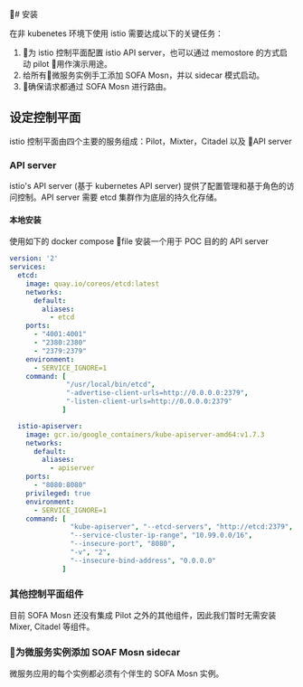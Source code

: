 # 安装

在非 kubenetes 环境下使用 istio 需要达成以下的关键任务：

1. 为 istio 控制平面配置 istio API server，也可以通过 memostore 的方式启动 pilot 用作演示用途。
2. 给所有微服务实例手工添加 SOFA Mosn，并以 sidecar 模式启动。
3. 确保请求都通过 SOFA Mosn 进行路由。

## 设定控制平面

istio 控制平面由四个主要的服务组成：Pilot，Mixter，Citadel 以及 API server

### API server

istio's API server (基于 kubernetes API server) 提供了配置管理和基于角色的访问控制。API server 需要 etcd 集群作为底层的持久化存储。

#### 本地安装

使用如下的 docker compose file 安装一个用于 POC 目的的 API server
```YAML
version: '2'
services:
  etcd:
    image: quay.io/coreos/etcd:latest
    networks:
      default:
        aliases:
          - etcd
    ports:
      - "4001:4001"
      - "2380:2380"
      - "2379:2379"
    environment:
      - SERVICE_IGNORE=1
    command: [
              "/usr/local/bin/etcd",
              "-advertise-client-urls=http://0.0.0.0:2379",
              "-listen-client-urls=http://0.0.0.0:2379"
             ]

  istio-apiserver:
    image: gcr.io/google_containers/kube-apiserver-amd64:v1.7.3
    networks:
      default:
        aliases:
          - apiserver
    ports:
      - "8080:8080"
    privileged: true
    environment:
      - SERVICE_IGNORE=1
    command: [
               "kube-apiserver", "--etcd-servers", "http://etcd:2379",
               "--service-cluster-ip-range", "10.99.0.0/16",
               "--insecure-port", "8080",
               "-v", "2",
               "--insecure-bind-address", "0.0.0.0"
             ]
```

### 其他控制平面组件

目前 SOFA Mosn 还没有集成 Pilot 之外的其他组件，因此我们暂时无需安装 Mixer, Citadel 等组件。

### 为微服务实例添加 SOAF Mosn sidecar

微服务应用的每个实例都必须有个伴生的 SOFA Mosn 实例。